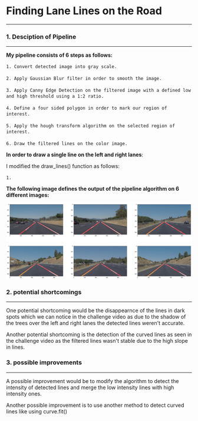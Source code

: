 # **Finding Lane Lines on the Road** 
------------------------------------
### 1. Desciption of Pipeline
-----------------------------
**My pipeline consists of 6 steps as follows:**

    1. Convert detected image into gray scale.

    2. Apply Gaussian Blur filter in order to smooth the image.

    3. Apply Canny Edge Detection on the filtered image with a defined low and high threshold using a 1:2 ratio.

    4. Define a four sided polygon in order to mark our region of interest.
    
    5. Apply the hough transform algorithm on the selected region of interest.
    
    6. Draw the filtered lines on the color image.

**In order to draw a single line on the left and right lanes**:

I modified the draw_lines() function as follows:

    1. 



**The following image defines the output of the pipeline algorithm on 6 different images:**

![alt text](https://github.com/KarimDahawy/Finding-Lane-Lines-on-the-Road/blob/master/test_images/Output.png)

### 2. potential shortcomings
-----------------------------
One potential shortcoming would be the disappearnce of the lines in dark spots which we can notice in the challenge video as due to the shadow of the trees over the left and right lanes the detected lines weren't accurate.

Another potential shortcoming is the detection of the curved lines as seen in the challenge video as the filtered lines wasn't stable due to the high slope in lines.


### 3. possible improvements
----------------------------
A possible improvement would be to modify the algorithm to detect the intensity of detected lines and merge the low intensity lines with high intensity ones.

Another possible improvement is to use another method to detect curved lines like using curve.fit() 




